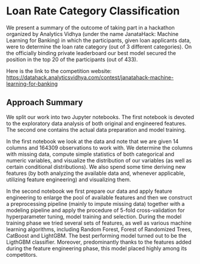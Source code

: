 # Loan Rate Category Classification

We present a summary of the outcome of taking part in a hackathon organized by Analytics Vidhya (under the name JanataHack: Machine Learning for Banking) in which the participants, given loan applicants data, were to determine the loan rate category (out of 3 different categories). On the officially binding private leaderboard our best model secured the position in the top 20 of the participants (out of 433).

Here is the link to the competition website: https://datahack.analyticsvidhya.com/contest/janatahack-machine-learning-for-banking

## Approach Summary

We split our work into two Jupyter notebooks. The first notebook is devoted to the exploratory data analysis of both original and engineered features. The second one contains the actual data preparation and model training. 

In the first notebook we look at the data and note that we are given 14 columns and 164309 observations to work with. We determine the columns with missing data, compute simple statistics of both categorical and numeric variables, and visualize the distribution of our variables (as well as certain conditional distributions). We also spend some time deriving new features (by both analyzing the available data and, whenever applicable, utilizing feature engineering) and visualizing them.

In the second notebook we first prepare our data and apply feature engineering to enlarge the pool of available features and then we construct a preprocessing pipeline (mainly to impute missing data) together with a modeling pipeline and apply the procedure of 5-fold cross-validation for hyperparameter tuning, model training and selection. During the model training phase we tried several sets of features, as well as various machine learning algorithms, including Random Forest, Forest of Randomized Trees, CatBoost and LightGBM. The best performing model turned out to be the LigthGBM classifier. Moreover, predominantly thanks to the features added during the feature engineering phase, this model placed highly among its competitors.



